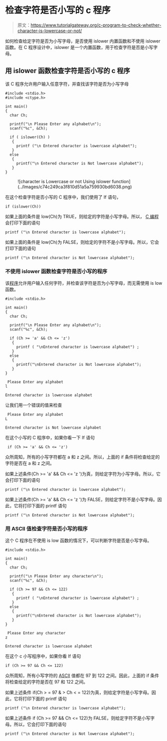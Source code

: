 # 检查字符是否小写的 c 程序

> 原文：<https://www.tutorialgateway.org/c-program-to-check-whether-character-is-lowercase-or-not/>

如何检查给定字符是否为小写字母，是否使用 islower 内置函数和不使用 islower 函数。在 C 程序设计中，islower 是一个内置函数，用于检查字符是否是小写字母。

## 用 islower 函数检查字符是否小写的 c 程序

该 C 程序允许用户输入任意字符，并查找该字符是否为小写字母

```
#include <stdio.h>
#include <ctype.h>

int main()
{
  char Ch;

  printf("\n Please Enter any alphabet\n");
  scanf("%c", &Ch);

  if ( islower(Ch) )
   {  
     printf ("\n Entered character is lowercase alphabet");
   }
  else
   {
     printf("\n Entered character is Not lowercase alphabet");
   }  
}
```

<figure class="wp-block-image">![character is Lowercase or not Using islower function](../Images/c74c249ca3f810d51a5a759930bd6038.png)</figure>

在这个检查字符是否小写的 C 程序中，我们使用了 If 语句，

```
if (islower(Ch))
```

如果上面的条件是 low(Ch)为 TRUE，则给定的字符是小写字母。所以， [C 编程](https://www.tutorialgateway.org/c-programming/)会打印下面的语句

```
printf ("\n Entered character is lowercase alphabet");
```

如果上面的条件是 low(Ch)为 FALSE，则给定的字符不是小写字母。所以，它会打印下面的语句

```
printf ("\n Entered character is Not lowercase alphabet");
```

### 不使用 islower 函数检查字符是否小写的程序

该[程序](https://www.tutorialgateway.org/c-programming-examples/)允许用户输入任何字符，并检查该字符是否为小写字母，而无需使用 is low 函数。

```
#include <stdio.h>

int main()
{
  char Ch;

  printf("\n Please Enter any alphabet\n");
  scanf("%c", &Ch);

  if (Ch >= 'a' && Ch <= 'z')
   {  
     printf ( "\nEntered character is lowercase alphabet") ;
   }
  else
   {
     printf("\nEntered character is Not lowercase alphabet");
   }  
}
```

```
 Please Enter any alphabet
l

Entered character is lowercase alphabet
```

让我们用一个错误的值来检查

```
 Please Enter any alphabet
L

Entered character is Not lowercase alphabet
```

在这个小写的 C 程序中，如果你看一下 If 语句

```
 if (Ch >= 'a' && Ch <= 'z')
```

众所周知，所有的小写字符都在 a 和 z 之间。所以，上面的 if 条件将检查给定的字符是否在 a 和 z 之间。

如果上述条件(Ch >= 'a' && Ch <= 'z ')为真，则给定字符为小写字母。所以，它会打印下面的语句

```
printf ("\n Entered character is lowercase alphabet");
```

如果上述条件(Ch >= 'a' && Ch <= 'z ')为 FALSE，则给定字符不是小写字母。因此，它将打印下面的 printf 语句

```
printf ("\n Entered character is Not lowercase alphabet");
```

### 用 ASCII 值检查字符是否小写的程序

这个 C 程序在不使用 is low 函数的情况下，可以判断字符是否是小写字母。

```
#include <stdio.h>

int main()
{
  char Ch;

  printf("\n Please Enter any character\n");
  scanf("%c", &Ch);

  if (Ch >= 97 && Ch <= 122)
   {  
     printf ( "\nEntered character is lowercase alphabet") ;
   }
  else
   {
     printf("\nEntered character is Not lowercase alphabet");
   }  
}
```

```
 Please Enter any character
z

Entered character is lowercase alphabet
```

在这个 c 小写程序中，如果你看 If 语句

```
if (Ch >= 97 && Ch <= 122)
```

众所周知，所有小写字符的 [ASCII](https://www.tutorialgateway.org/c-program-to-find-ascii-value-of-a-character/ "C Program to find the ASCII Value of a Character") 值都在 97 到 122 之间。因此，上面的 if 条件将检查给定的字符是否在 97 和 122 之间。

如果上述条件 if(Ch > = 97 & > Ch < = 122)为真，则给定字符是小写字母。因此，它将打印下面的 printf 语句

```
printf ("\n Entered character is lowercase alphabet");
```

如果上述条件 if (Ch >= 97 && Ch <= 122)为 FALSE，则给定字符不是小写字母。所以，它会打印下面的语句

```
printf ("\n Entered character is Not lowercase alphabet");
```
